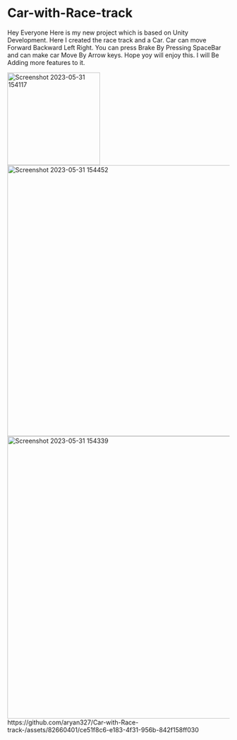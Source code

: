 # Car-with-Race-track
Hey Everyone Here is my new project which is based on Unity Development.
Here I created the race track and a Car.
Car can move Forward Backward Left Right. You can press Brake By Pressing SpaceBar and can make car Move By Arrow keys.
Hope yoy will enjoy this.
I will Be Adding more features to it.


<img width="210" alt="Screenshot 2023-05-31 154117" src="https://github.com/aryan327/Car-with-Race-track-/assets/82660401/d9e8f12c-d34f-4ea7-9617-2ebbf853b35c">
<img width="614" alt="Screenshot 2023-05-31 154452" src="https://github.com/aryan327/Car-with-Race-track-/assets/82660401/21fbbc9e-f096-4af9-8cee-058fda5af706">
<img width="640" alt="Screenshot 2023-05-31 154339" src="https://github.com/aryan327/Car-with-Race-track-/assets/82660401/65514e2b-ab7a-44b8-aaf8-a4d17aef717a">
https://github.com/aryan327/Car-with-Race-track-/assets/82660401/ce51f8c6-e183-4f31-956b-842f158ff030


